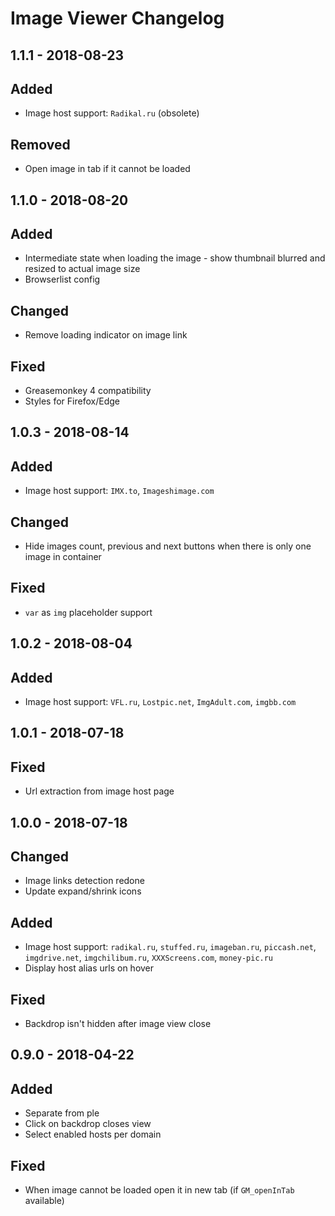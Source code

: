 # Image Viewer Changelog

## 1.1.1 - 2018-08-23
## Added
- Image host support: `Radikal.ru` (obsolete)

## Removed
- Open image in tab if it cannot be loaded

## 1.1.0 - 2018-08-20
## Added
- Intermediate state when loading the image - show thumbnail blurred and resized to actual image size
- Browserlist config

## Changed
- Remove loading indicator on image link

## Fixed
- Greasemonkey 4 compatibility
- Styles for Firefox/Edge

## 1.0.3 - 2018-08-14
## Added
- Image host support: `IMX.to`, `Imageshimage.com`

## Changed
- Hide images count, previous and next buttons when there is only one image in container

## Fixed
- `var` as `img` placeholder support

## 1.0.2 - 2018-08-04
## Added
- Image host support: `VFL.ru`, `Lostpic.net`, `ImgAdult.com`, `imgbb.com`

## 1.0.1 - 2018-07-18
## Fixed
- Url extraction from image host page

## 1.0.0 - 2018-07-18
## Changed
- Image links detection redone
- Update expand/shrink icons

## Added
- Image host support: `radikal.ru`, `stuffed.ru`, `imageban.ru`, `piccash.net`, `imgdrive.net`, `imgchilibum.ru`, `XXXScreens.com`, `money-pic.ru`
- Display host alias urls on hover

## Fixed
- Backdrop isn't hidden after image view close

## 0.9.0 - 2018-04-22
## Added
- Separate from ple
- Click on backdrop closes view
- Select enabled hosts per domain

## Fixed
- When image cannot be loaded open it in new tab (if `GM_openInTab` available)
